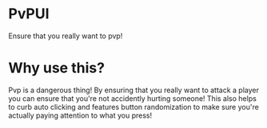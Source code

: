 # PvPUI
Ensure that you really want to pvp!

# Why use this?

Pvp is a dangerous thing! By ensuring that you really want to attack a player you can ensure that you're not accidently hurting someone! This also helps to curb auto clicking and features button randomization to make sure you're actually paying attention to what you press!
